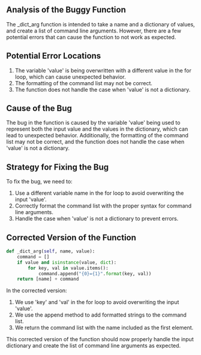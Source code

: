 ## Analysis of the Buggy Function
The _dict_arg function is intended to take a name and a dictionary of values, and create a list of command line arguments. However, there are a few potential errors that can cause the function to not work as expected.

## Potential Error Locations
1. The variable 'value' is being overwritten with a different value in the for loop, which can cause unexpected behavior.
2. The formatting of the command list may not be correct.
3. The function does not handle the case when 'value' is not a dictionary.

## Cause of the Bug
The bug in the function is caused by the variable 'value' being used to represent both the input value and the values in the dictionary, which can lead to unexpected behavior. Additionally, the formatting of the command list may not be correct, and the function does not handle the case when 'value' is not a dictionary.

## Strategy for Fixing the Bug
To fix the bug, we need to:
1. Use a different variable name in the for loop to avoid overwriting the input 'value'.
2. Correctly format the command list with the proper syntax for command line arguments.
3. Handle the case when 'value' is not a dictionary to prevent errors.

## Corrected Version of the Function
```python
def _dict_arg(self, name, value):
    command = []
    if value and isinstance(value, dict):
        for key, val in value.items():
            command.append("{0}={1}".format(key, val))
    return [name] + command
```

In the corrected version:
1. We use 'key' and 'val' in the for loop to avoid overwriting the input 'value'.
2. We use the append method to add formatted strings to the command list.
3. We return the command list with the name included as the first element.

This corrected version of the function should now properly handle the input dictionary and create the list of command line arguments as expected.
